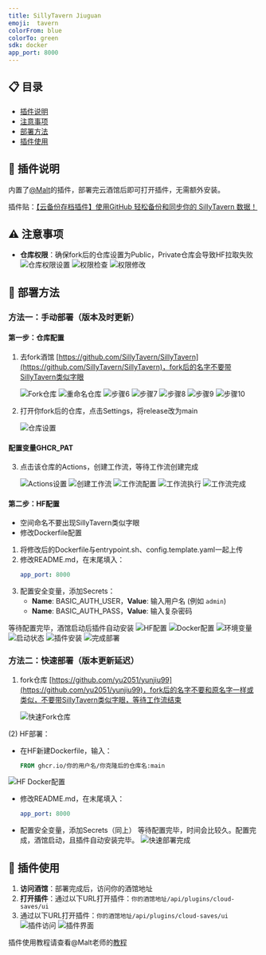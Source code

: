 ```yaml
---
title: SillyTavern Jiuguan
emoji:  tavern
colorFrom: blue
colorTo: green
sdk: docker
app_port: 8000
---
```


## 📋 目录

- [插件说明](#插件说明)
- [注意事项](#注意事项)
- [部署方法](#部署方法)
- [插件使用](#插件使用)

## 🔌 插件说明

内置了[@Malt](https://github.com/fuwei99)的插件，部署完云酒馆后即可打开插件，无需额外安装。

插件贴：[【云备份存档插件】使用GitHub 轻松备份和同步你的 SillyTavern 数据！](https://discord.com/channels/1134557553011998840/1361327099331481621)

## ⚠️ 注意事项

- **仓库权限**：确保fork后的仓库设置为Public，Private仓库会导致HF拉取失败
  ![仓库权限设置](images/wps1.png)
  ![权限检查](images/wps2.png)
  ![权限修改](images/wps3.png)

## 🚀 部署方法

### 方法一：手动部署（版本及时更新）

#### 第一步：仓库配置

1. 去fork酒馆 [https://github.com/SillyTavern/SillyTavern](https://github.com/SillyTavern/SillyTavern)，fork后的名字不要带SillyTavern类似字眼
   
   ![Fork仓库](images/wps4.png)
   ![重命名仓库](images/wps5.png)
   ![步骤6](images/wps6.png)
   ![步骤7](images/wps7.png)
   ![步骤8](images/wps8.png)
   ![步骤9](images/wps9.png)
   ![步骤10](images/wps10.png)

3. 打开你fork后的仓库，点击Settings，将release改为main
   
   ![仓库设置](images/wps11.png)

#### 配置变量GHCR_PAT


3. 点击该仓库的Actions，创建工作流，等待工作流创建完成

   ![Actions设置](images/wps12.png)
   ![创建工作流](images/wps13.png)
   ![工作流配置](images/wps14.png)
   ![工作流执行](images/wps15.png)
   ![工作流完成](images/wps16.png)

#### 第二步：HF配置

- 空间命名不要出现SillyTavern类似字眼
- 修改Dockerfile配置
1. 将修改后的Dockerfile与entrypoint.sh、config.template.yaml一起上传
2. 修改README.md，在末尾填入：
   ```yaml
   app_port: 8000
   ```
3. 配置安全变量，添加Secrets：
   - **Name**: BASIC_AUTH_USER，**Value**: 输入用户名 (例如 `admin`)
   - **Name**: BASIC_AUTH_PASS，**Value**: 输入复杂密码

等待配置完毕，酒馆启动后插件自动安装
   ![HF配置](images/wps17.png)
   ![Docker配置](images/wps18.png)
   ![环境变量](images/wps19.png)
   ![启动状态](images/wps20.png)
   ![插件安装](images/wps21.png)
   ![完成部署](images/wps22.png)

### 方法二：快速部署（版本更新延迟）

1. fork仓库 [https://github.com/yu2051/yunjiu99](https://github.com/yu2051/yunjiu99)，fork后的名字不要和原名字一样或类似，不要带SillyTavern类似字眼，等待工作流结束
   
   ![快速Fork仓库](images/wps25.jpg)

(2) HF部署：
  - 在HF新建Dockerfile，输入：
    ```dockerfile
    FROM ghcr.io/你的用户名/你克隆后的仓库名:main
    ```
   ![HF Docker配置](images/wps26.png)
  - 修改README.md，在末尾填入：
    ```yaml
    app_port: 8000
    ```
  - 配置安全变量，添加Secrets（同上）
 等待配置完毕，时间会比较久。配置完成，酒馆启动，且插件自动安装完毕。
   ![快速部署完成](images/wps27.png)

## 📱 插件使用

1. **访问酒馆**：部署完成后，访问你的酒馆地址
2. **打开插件**：通过以下URL打开插件：`你的酒馆地址/api/plugins/cloud-saves/ui`
2. 通过以下URL打开插件：`你的酒馆地址/api/plugins/cloud-saves/ui`
   ![插件访问](images/wps23.png)
   ![插件界面](images/wps24.png)

插件使用教程请查看@Malt老师的[教程](https://discord.com/channels/1134557553011998840/1361327099331481621)
